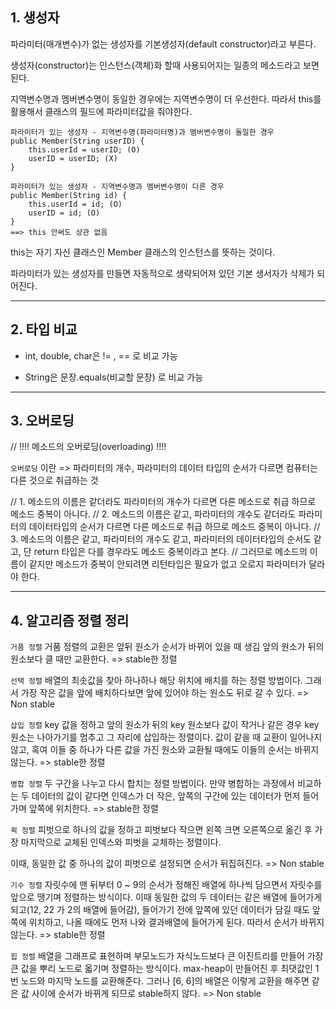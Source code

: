 ## 1. 생성자

파라미터(매개변수)가 없는 생성자를 기본생성자(default constructor)라고 부른다.

생성자(constructor)는 인스턴스(객체)화 할때 사용되어지는 일종의 메소드라고 보면 된다.

지역변수명과 멤버변수명이 동일한 경우에는 지역변수명이 더 우선한다.
따라서 this를 활용해서 클래스의 필드에 파라미터값을 줘야한다.

```
파라미터가 있는 생성자 - 지역변수명(파라미터명)과 멤버변수명이 돌일한 경우
public Member(String userID) {
	this.userId = userID; (O)
    userID = userID; (X)
}
```

```
파라미터가 있는 생성자 - 지역변수명과 멤버변수명이 다른 경우
public Member(String id) {
	this.userId = id; (O)
    userID = id; (O)
}
==> this 안써도 상관 없음
```

this는 자기 자신 클래스인  Member 클래스의 인스턴스를 뜻하는 것이다.

파라미터가 있는 생성자를 만들면 자동적으로 생략되어져 있던 기본 생서자가 삭제가 되어진다.

------------------------

## 2. 타입 비교

* int, double, char은 != , ==  로 비교 가능

* String은 문장.equals(비교할 문장) 로 비교 가능

---------------------

## 3. 오버로딩

// !!!! 메소드의 오버로딩(overloading) !!!!

```오버로딩``` 이란
=> 파라미터의 개수, 파라미터의 데이터 타입의 순서가 다르면 컴퓨터는 다른 것으로 취급하는 것

   // 1. 메소드의 이름은 같더라도 파라미터의 개수가 다르면 다른 메소드로 취급 하므로 메소드 중복이 아니다.
   // 2. 메소드의 이름은 같고, 파라미터의 개수도 같더라도 파라미터의 데이터타입의 순서가 다르면 다른 메소드로 취급 하므로 메소드 중복이 아니다.
   // 3. 메소드의 이름은 같고, 파라미터의 개수도 같고, 파라미터의 데이터타입의 순서도 같고, 단 return 타입은 다를 경우라도 메소드 중복이라고 본다. 
   // 그러므로 메소드의 이름이 같지만 메소드가 중복이 안되려면 리턴타입은 필요가 없고 오로지 파라미터가 달라야 한다.  
   
---------------------

## 4. 알고리즘 정렬 정리

```거품 정렬``` 
거품 정렬의 교환은 앞뒤 원소가 순서가 바뀌어 있을 때 생김
앞의 원소가 뒤의 원소보다 클 때만 교환한다. => stable한 정렬

```선택 정렬``` 
배열의 최솟값을 찾아 하나하나 해당 위치에 배치를 하는 정렬 방법이다.
그래서 가장 작은 값을 앞에 배치하다보면 앞에 있어야 하는 원소도 뒤로 갈 수 있다. => Non stable

```삽입 정렬``` 
key 값을 정하고 앞의 원소가 뒤의 key 원소보다 값이 작거나 같은 경우 key원소는 나아가기를 멈추고 그 자리에 삽입하는 정렬이다. 값이 같을 때 교환이 일어나지 않고, 혹여 이들 중 하나가 다른 값을 가진 원소와 교환될 때에도 이들의 순서는 바뀌지 않는다. => stable한 정렬

```병합 정렬``` 
두 구간을 나누고 다시 합치는 정렬 방법이다. 만약 병합하는 과정에서 비교하는 두 데이터의 값이 같다면 인덱스가 더 작은, 앞쪽의 구간에 있는 데이터가 먼저 들어가며 앞쪽에 위치한다. => stable한 정렬

```퀵 정렬``` 
피벗으로 하나의 값을 정하고 피벗보다 작으면 왼쪽 크면 오른쪽으로 옮긴 후 가장 마지막으로 교체된 인덱스와 피벗을 교체하는 정렬이다.

이때, 동일한 값 중 하나의 값이 피벗으로 설정되면 순서가 뒤집혀진다. => Non stable

```기수 정렬``` 
자릿수에 맨 뒤부터 0 ~ 9의 순서가 정해진 배열에 하나씩 담으면서 자릿수를 앞으로 땡기며 정렬하는 방식이다. 이때 동일한 값의 두 데이터는 같은 배열에 들어가게 되고(12, 22 가 2의 배열에 들어감), 들어가기 전에 앞쪽에 있던 데이터가 담길 때도 앞쪽에 위치하고, 나올 때에도 먼저 나와 결과배열에 들어가게 된다. 따라서 순서가 바뀌지 않는다. => stable한 정렬

```힙 정렬``` 
배열을 그래프로 표현하며 부모노드가 자식노드보다 큰 이진트리를 만들어 가장 큰 값을 뿌리 노드로 옯기며 정렬하는 방식이다. max-heap이 만들어진 후 최댓값인 1번 노드와 마지막 노드를 교환해준다. 그러나 [6, 6]의 배열은 이렇게 교환을 해주면 같은 값 사이에 순서가 바뀌게 되므로 stable하지 않다. => Non stable